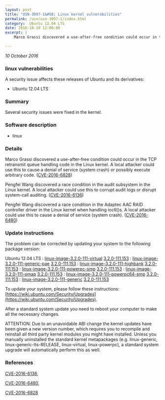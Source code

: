 ```yaml
---
layout: post
title: "USN-3097-1&#58; Linux kernel vulnerabilities"
permalink: /usn/usn-3097-1/index.html
category:  Ubuntu 12.04 LTS
date: 2016-10-10 12:00:00
excerpt: |
    Marco Grassi discovered a use-after-free condition could occur in the TCP retransmit queue handling code in the Linux kernel. A local attacker could use this to cause a denial of service (system crash) or possibly execute arbitrary code. ([CVE-2016-6828](http://people.ubuntu.com/~ubuntu-security/cve/CVE-2016-6828))
    
--- 
```

 
 

*10 October 2016*

### linux vulnerabilities

A security issue affects these releases of Ubuntu and its derivatives:

* Ubuntu 12.04 LTS

### Summary

Several security issues were fixed in the kernel. 

### Software description

* linux 

### Details

Marco Grassi discovered a use-after-free condition could occur in the TCP retransmit queue handling code in the Linux kernel. A local attacker could use this to cause a denial of service (system crash) or possibly execute arbitrary code. ([CVE-2016-6828](http://people.ubuntu.com/~ubuntu-security/cve/CVE-2016-6828))

Pengfei Wang discovered a race condition in the audit subsystem in the Linux kernel. A local attacker could use this to corrupt audit logs or disrupt system-call auditing. ([CVE-2016-6136](http://people.ubuntu.com/~ubuntu-security/cve/CVE-2016-6136))

Pengfei Wang discovered a race condition in the Adaptec AAC RAID controller driver in the Linux kernel when handling ioctl()s. A local attacker could use this to cause a denial of service (system crash). ([CVE-2016-6480](http://people.ubuntu.com/~ubuntu-security/cve/CVE-2016-6480)) 

### Update instructions

The problem can be corrected by updating your system to the following package version:

Ubuntu 12.04 LTS
 : [linux-image-3.2.0-111-virtual](https://launchpad.net/ubuntu/+source/linux) <span> [3.2.0-111.153](https://launchpad.net/ubuntu/+source/linux/3.2.0-111.153) </span> 
 : [linux-image-3.2.0-111-generic-pae](https://launchpad.net/ubuntu/+source/linux) <span> [3.2.0-111.153](https://launchpad.net/ubuntu/+source/linux/3.2.0-111.153) </span> 
 : [linux-image-3.2.0-111-highbank](https://launchpad.net/ubuntu/+source/linux) <span> [3.2.0-111.153](https://launchpad.net/ubuntu/+source/linux/3.2.0-111.153) </span> 
 : [linux-image-3.2.0-111-powerpc-smp](https://launchpad.net/ubuntu/+source/linux) <span> [3.2.0-111.153](https://launchpad.net/ubuntu/+source/linux/3.2.0-111.153) </span> 
 : [linux-image-3.2.0-111-omap](https://launchpad.net/ubuntu/+source/linux) <span> [3.2.0-111.153](https://launchpad.net/ubuntu/+source/linux/3.2.0-111.153) </span> 
 : [linux-image-3.2.0-111-powerpc64-smp](https://launchpad.net/ubuntu/+source/linux) <span> [3.2.0-111.153](https://launchpad.net/ubuntu/+source/linux/3.2.0-111.153) </span> 
 : [linux-image-3.2.0-111-generic](https://launchpad.net/ubuntu/+source/linux) <span> [3.2.0-111.153](https://launchpad.net/ubuntu/+source/linux/3.2.0-111.153) </span> 

To update your system, please follow these instructions: [https://wiki.ubuntu.com/Security/Upgrades](https://wiki.ubuntu.com/Security/Upgrades).

After a standard system update you need to reboot your computer to make all the necessary changes.

ATTENTION: Due to an unavoidable ABI change the kernel updates have been given a new version number, which requires you to recompile and reinstall all third party kernel modules you might have installed. Unless you manually uninstalled the standard kernel metapackages (e.g. linux-generic, linux-generic-lts-RELEASE, linux-virtual, linux-powerpc), a standard system upgrade will automatically perform this as well. 

### References

 
 [CVE-2016-6136](http://people.ubuntu.com/~ubuntu-security/cve/CVE-2016-6136), 

 [CVE-2016-6480](http://people.ubuntu.com/~ubuntu-security/cve/CVE-2016-6480), 

 [CVE-2016-6828](http://people.ubuntu.com/~ubuntu-security/cve/CVE-2016-6828)
 


